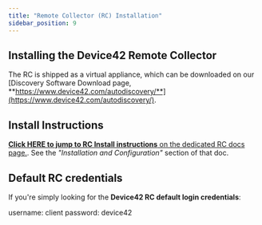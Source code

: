```yaml
---
title: "Remote Collector (RC) Installation"
sidebar_position: 9
---
```


## Installing the Device42 Remote Collector

The RC is shipped as a virtual appliance, which can be downloaded on our [Discovery Software Download page, **https://www.device42.com/autodiscovery/**](https://www.device42.com/autodiscovery/).

## Install Instructions

[**Click HERE to jump to RC Install instructions** on the dedicated RC docs page.](https://docs.device42.com/auto-discovery/remote-collector-rc/). See the _"Installation and Configuration"_ section of that doc.

## Default RC credentials

If you're simply looking for the **Device42 RC default login credentials**:

username: client
password: device42
